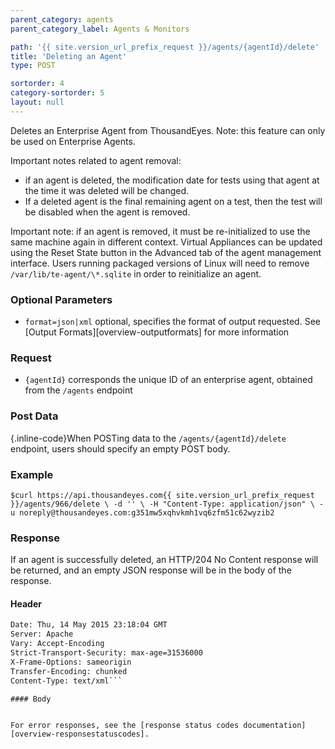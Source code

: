 ```yaml
---
parent_category: agents
parent_category_label: Agents & Monitors

path: '{{ site.version_url_prefix_request }}/agents/{agentId}/delete'
title: 'Deleting an Agent'
type: POST

sortorder: 4
category-sortorder: 5
layout: null
---
```


Deletes an Enterprise Agent from ThousandEyes.  Note: this feature can only be used on Enterprise Agents.

Important notes related to agent removal:
* if an agent is deleted, the modification date for tests using that agent at the time it was deleted will be changed.
* If a deleted agent is the final remaining agent on a test, then the test will be disabled when the agent is removed.

Important note: if an agent is removed, it must be re-initialized to use the same machine again in different context.  Virtual Appliances can be updated using the Reset State button in the Advanced tab of the agent management interface.  Users running packaged versions of Linux will need to remove `/var/lib/te-agent/\*.sqlite` in order to reinitialize an agent.

### Optional Parameters

* `format=json|xml` optional, specifies the format of output requested.  See [Output Formats][overview-outputformats] for more information

### Request

* `{agentId}` corresponds the unique ID of an enterprise agent, obtained from the `/agents` endpoint

### Post Data

{.inline-code}When POSTing data to the `/agents/{agentId}/delete` endpoint, users should specify an empty POST body.

### Example

`$curl https://api.thousandeyes.com{{ site.version_url_prefix_request }}/agents/966/delete \
  -d '' \
  -H "Content-Type: application/json" \
  -u noreply@thousandeyes.com:g351mw5xqhvkmh1vq6zfm51c62wyzib2`

### Response

If an agent is successfully deleted, an HTTP/204 No Content response will be returned, and an empty JSON response will be in the body of the response.

#### Header

```HTTP/1.1 206 No Content
Date: Thu, 14 May 2015 23:18:04 GMT
Server: Apache
Vary: Accept-Encoding
Strict-Transport-Security: max-age=31536000
X-Frame-Options: sameorigin
Transfer-Encoding: chunked
Content-Type: text/xml```

#### Body

```
```

For error responses, see the [response status codes documentation][overview-responsestatuscodes].
